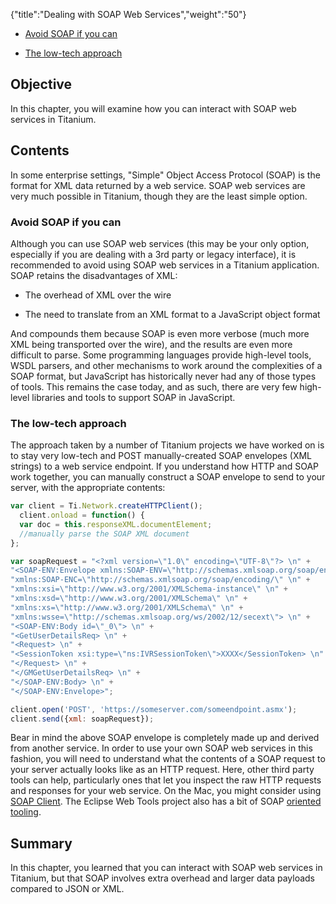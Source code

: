 {"title":"Dealing with SOAP Web Services","weight":"50"}

* [Avoid SOAP if you can](#avoid-soap-if-you-can)

* [The low-tech approach](#the-low-tech-approach)

## Objective

In this chapter, you will examine how you can interact with SOAP web services in Titanium.

## Contents

In some enterprise settings, "Simple" Object Access Protocol (SOAP) is the format for XML data returned by a web service. SOAP web services are very much possible in Titanium, though they are the least simple option.

### Avoid SOAP if you can

Although you can use SOAP web services (this may be your only option, especially if you are dealing with a 3rd party or legacy interface), it is recommended to avoid using SOAP web services in a Titanium application. SOAP retains the disadvantages of XML:

* The overhead of XML over the wire

* The need to translate from an XML format to a JavaScript object format

And compounds them because SOAP is even more verbose (much more XML being transported over the wire), and the results are even more difficult to parse. Some programming languages provide high-level tools, WSDL parsers, and other mechanisms to work around the complexities of a SOAP format, but JavaScript has historically never had any of those types of tools. This remains the case today, and as such, there are very few high-level libraries and tools to support SOAP in JavaScript.

### The low-tech approach

The approach taken by a number of Titanium projects we have worked on is to stay very low-tech and POST manually-created SOAP envelopes (XML strings) to a web service endpoint. If you understand how HTTP and SOAP work together, you can manually construct a SOAP envelope to send to your server, with the appropriate contents:

```javascript
var client = Ti.Network.createHTTPClient();
  client.onload = function() {
  var doc = this.responseXML.documentElement;
  //manually parse the SOAP XML document
};

var soapRequest = "<?xml version=\"1.0\" encoding=\"UTF-8\"?> \n" +
"<SOAP-ENV:Envelope xmlns:SOAP-ENV=\"http://schemas.xmlsoap.org/soap/envelope/\" \n" +
"xmlns:SOAP-ENC=\"http://schemas.xmlsoap.org/soap/encoding/\" \n" +
"xmlns:xsi=\"http://www.w3.org/2001/XMLSchema-instance\" \n" +
"xmlns:xsd=\"http://www.w3.org/2001/XMLSchema\" \n" +
"xmlns:xs=\"http://www.w3.org/2001/XMLSchema\" \n" +
"xmlns:wsse=\"http://schemas.xmlsoap.org/ws/2002/12/secext\"> \n" +
"<SOAP-ENV:Body id=\"_0\"> \n" +
"<GetUserDetailsReq> \n" +
"<Request> \n" +
"<SessionToken xsi:type=\"ns:IVRSessionToken\">XXXX</SessionToken> \n" +
"</Request> \n" +
"</GMGetUserDetailsReq> \n" +
"</SOAP-ENV:Body> \n" +
"</SOAP-ENV:Envelope>";

client.open('POST', 'https://someserver.com/someendpoint.asmx');
client.send({xml: soapRequest});
```

Bear in mind the above SOAP envelope is completely made up and derived from another service. In order to use your own SOAP web services in this fashion, you will need to understand what the contents of a SOAP request to your server actually looks like as an HTTP request. Here, other third party tools can help, particularly ones that let you inspect the raw HTTP requests and responses for your web service. On the Mac, you might consider using [SOAP Client](http://ditchnet.org/soapclient/). The Eclipse Web Tools project also has a bit of SOAP [oriented tooling](http://www.eclipse.org/webtools/ws/).

## Summary

In this chapter, you learned that you can interact with SOAP web services in Titanium, but that SOAP involves extra overhead and larger data payloads compared to JSON or XML.
